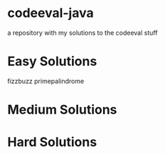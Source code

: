 # codeeval-java
a repository with my solutions to the codeeval stuff

# Easy Solutions
fizzbuzz
primepalindrome

# Medium Solutions

# Hard Solutions
